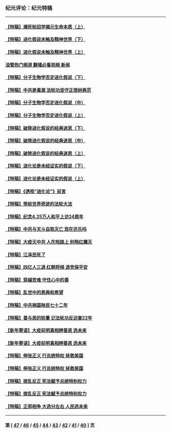 ### 纪元评论：纪元特稿
---
#### [【特稿】濒死轮回学揭示生命本质（上）](../../pages/nsc424/n14056006.md?08290330) 
#### [【特稿】进化假说未触及精神世界（下）](../../pages/nsc424/n14048707.md?08290330) 
#### [【特稿】进化假说未触及精神世界（上）](../../pages/nsc424/n14042113.md?08290330) 
#### [油管热门频道 翻墙必看视频 新闻](ok?08290330)
#### [【特稿】分子生物学否定进化假说（下）](../../pages/nsc424/n14038267.md?08290330) 
#### [【特稿】中共是毒源 法轮功坚守正信树典范](../../pages/nsc424/n14037281.md?08290330) 
#### [【特稿】分子生物学否定进化假说（中）](../../pages/nsc424/n14035548.md?08290330) 
#### [【特稿】分子生物学否定进化假说（上）](../../pages/nsc424/n14032398.md?08290330) 
#### [【特稿】破除进化假说的经典迷思（下）](../../pages/nsc424/n14029015.md?08290330) 
#### [【特稿】破除进化假说的经典迷思（中）](../../pages/nsc424/n14027341.md?08290330) 
#### [【特稿】破除进化假说的经典迷思（上）](../../pages/nsc424/n14024749.md?08290330) 
#### [【特稿】进化论是未经证实的假说（下）](../../pages/nsc424/n14022170.md?08290330) 
#### [【特稿】进化论是未经证实的假说（上）](../../pages/nsc424/n14020737.md?08290330) 
#### [【特稿】《透视“进化论”》前言](../../pages/nsc424/n14019941.md?08290330) 
#### [【特稿】带给世界奇迹的法轮大法](../../pages/nsc424/n13994132.md?08290330) 
#### [【特稿】纪念4.25万人和平上访24周年](../../pages/nsc424/n13980883.md?08290330) 
#### [【特稿】中共与天斗自取灭亡 现在还乐吗](../../pages/nsc424/n13897482.md?08290330) 
#### [【特稿】大疫灭中共 人在险路上 别陪红魔灭](../../pages/nsc424/n13890697.md?08290330) 
#### [【特稿】江泽民死了](../../pages/nsc424/n13876300.md?08290330) 
#### [【特稿】四亿人三退 红朝将倾 退党保平安](../../pages/nsc424/n13794378.md?08290330) 
#### [【特稿】穿越苦难 守住心中的善](../../pages/nsc424/n13784979.md?08290330) 
#### [【特稿】乱世中的恩典和希望](../../pages/nsc424/n13734687.md?08290330) 
#### [【特稿】中共祸国殃民七十二年](../../pages/nsc424/n13272607.md?08290330) 
#### [【特稿】善与恶的较量 记法轮功反迫害22年](../../pages/nsc424/n13086597.md?08290330) 
#### [【新年寄语】大疫前明真相辨善恶 选未来](../../pages/nsc424/n12660855.md?08290330) 
#### [【新年寄语】大疫前明真相辨善恶 选未来](../../pages/nsc424/n12660855.md?08290330) 
#### [【特稿】伸张正义 行总统特权 拯救美国](../../pages/nsc424/n12616806.md?08290330) 
#### [【特稿】伸张正义 行总统特权 拯救美国](../../pages/nsc424/n12616806.md?08290330) 
#### [【特稿】拨乱反正 宪法赋予总统特别权力](../../pages/nsc424/n12598306.md?08290330) 
#### [【特稿】拨乱反正 宪法赋予总统特别权力](../../pages/nsc424/n12598306.md?08290330) 
#### [【特稿】正邪相争 大选分左右 人民选未来](../../pages/nsc424/n12545208.md?08290330) 

---
#### 第 [ [47](./47.md?08290330) / [46](./46.md?08290330) / [45](./45.md?08290330) / [44](./44.md?08290330) / [43](./43.md?08290330) / [42](./42.md?08290330) / [41](./41.md?08290330) / [40](./40.md?08290330) ] 页

